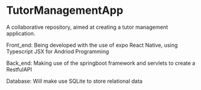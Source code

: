 # TutorManagementApp
A collaborative repository, aimed at creating a tutor management application.

Front_end:
Being developed with the use of expo React Native, using Typescript JSX for Andriod Programming

Back_end:
Making use of the springboot framework and servlets to create a RestfulAPI

Database:
Will make use SQLite to store relational data